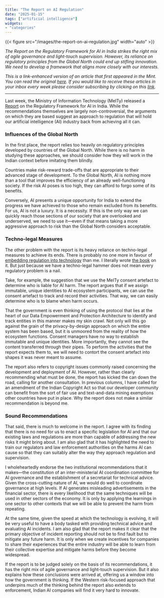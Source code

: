 ```yaml
---
title: "The Report on AI Regulation"
date: "2025-01-15"
tags: ["artificial intelligence"]
widgets: 
- "categories"
---
```


{{< figure src="/images/the-report-on-ai-regulation.jpg" width="auto" >}}

_The Report on the Regulatory Framework for AI in India strikes the right mix of agile governance and light-touch supervision. However, its reliance on regulatory principles from the Global North could end up stifling innovation. We need to develop a framework that aligns more closely with our interests._

<!--more-->
_This is a link-enhanced version of an article that first appeared in the Mint. You can read the original [here](https://archive.rahulmatthan.com/archive/1738131542.306974/www.livemint.com/opinion/columns/the-it-ministry-s-ai-regulation-report-is-broadly-welcome-but-not-entirely-artificial-intelligence-data-privacy-law-11736751555966.html). If you would like to receive these articles in your inbox every week please consider subscribing by clicking on this [link](https://paragraph.xyz/@exmachina)._

---

Last week, the Ministry of Information Technology (MeITy) released a [Report](https://indiaai.s3.ap-south-1.amazonaws.com/docs/subcommittee-report-dec26.pdf) on the Regulatory Framework for AI in India. While the recommendations themselves are largely non-controversial, the arguments on which they are based suggest an approach to regulation that will hold our artificial intelligence (AI) industry back from achieving all it can.

### Influences of the Global North

In the first place, the report relies too heavily on regulatory principles developed by countries of the Global North. While there is no harm in studying these approaches, we should consider how they will work in the Indian context before imitating them blindly.

Countries make risk-reward trade-offs that are appropriate to their advanced stage of development. To the Global North, AI is nothing more than a tool that improves the efficiency of an already well-functioning society. If the risk AI poses is too high, they can afford to forgo some of its benefits.

Conversely, AI presents a unique opportunity for India to extend the progress we have achieved to those who remain excluded from its benefits. For us, AI is not a luxury. It is a necessity. If this is the only way we can quickly reach those sections of our society that are overlooked and underserved, we need to use it—even if that means taking a more aggressive approach to risk than the Global North considers acceptable.

### Techno-legal Measures

The other problem with the report is its heavy reliance on techno-legal measures to achieve its ends. There is probably no one more in favour of [embedding regulation into technology](https://exmachina.in/07/09/2021/a-technolegal-approach-to-data-transfers/) than me. I literally wrote [the book](https://www.amazon.in/THIRD-WAY-Revolutionary-Approach-Governance/dp/9353452635/ref=sr_1_1?crid=30BXWUR5DYROB&dib=eyJ2IjoiMSJ9.MgsZv9Mho5FePwUE1NeDuNjPBHRD5IMvlk0ozSVFOhcK-hR6C0_WHQsz4rIXHmrGkQLhCcXNk5px4b_fur3MynfklHJlEQImpjh_9Nn_Kc4.RIZk_IOIQX687k82qfp_IHT50CWNlHaaf1UO5nq1M2g&dib_tag=se&keywords=the+third+way+rahul+matthan&qid=1736943363&sprefix=the+third+way+,aps,309&sr=8-1) on it. But just because we have a techno-legal hammer does not mean every regulatory problem is a nail.

Take, for example, the suggestion that we use the MeITy consent artefact to determine who is liable for AI harm. The report argues that if we assign immutable, unique identities to AI ecosystem participants, we can use the consent artefact to track and record their activities. That way, we can easily determine who is to blame when harm occurs.

That the government is even thinking of using the protocol that lies at the heart of our Data Empowerment and Protection Architecture to identify and track entities in this manner makes my skin crawl. Not only will this go against the grain of the privacy-by-design approach on which the entire system has been based, but it is unmoored from the reality of how the ecosystem functions. Consent managers have no way to establish immutable and unique identities. More importantly, they cannot see the content transferred through their pipes. To perform the activities that the report expects them to, we will need to contort the consent artefact into shapes it was never meant to assume.

The report also refers to copyright issues commonly raised concerning the development and deployment of AI. However, rather than clearly recommending what must be done, the report has kicked the can down the road, calling for another consultation. In previous columns, I have called for an amendment of the Indian Copyright Act so that our developer community can benefit from the sort of fair use and text-and-data mining exemptions other countries have put in place. Why the report does not make a similar recommendation is beyond me.

### Sound Recommendations

That said, there is much to welcome in the report. I agree with its finding that there is no need for us to enact a specific legislation for AI and that our existing laws and regulations are more than capable of addressing the new risks it might bring about. I am also glad that it has highlighted the need to train our regulators and law enforcement authorities on the harms AI can cause so that they can suitably alter the way they approach regulation and supervision.

I wholeheartedly endorse the two institutional recommendations that it makes—the constitution of an inter-ministerial AI coordination committee for AI governance and the establishment of a secretariat for technical advice. Given the cross-cutting nature of AI, we would do well to coordinate governance at high levels. If AI generates misleading advertisements in the financial sector, there is every likelihood that the same techniques will be used in other sectors of the economy. It is only by applying the learnings in one sector to other contexts that we will be able to prevent the harm from repeating.

At the same time, given the speed at which the technology is evolving, it will be very useful to have a body tasked with providing technical advice and evaluating AI incidents. I am also glad that the report makes it clear that the primary objective of incident reporting should not be to find fault but to mitigate any future harm. It is only when we create incentives for companies to share their experiences that the entire industry will be able to learn from their collective expertise and mitigate harms before they become widespread.

If the report is to be judged solely on the basis of its recommendations, it has the right mix of agile governance and light-touch supervision. But it also explains how these conclusions were arrived at, offering us a window into how the government is thinking. If the Western risk-focused approach that underpins much of the thinking behind the report also extends to enforcement, Indian AI companies will find it very hard to innovate.
